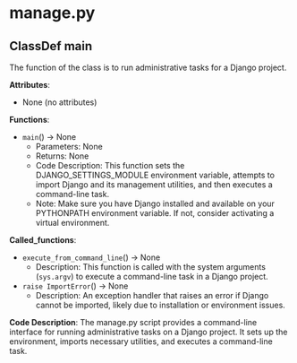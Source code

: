 # manage.py

## ClassDef main

The function of the class is to run administrative tasks for a Django project.

**Attributes**:

- None (no attributes)

**Functions**:

- `main`() -> None
    - Parameters: None
    - Returns: None
    - Code Description: This function sets the DJANGO_SETTINGS_MODULE environment variable, attempts to import Django and its management utilities, and then executes a command-line task.
    - Note: Make sure you have Django installed and available on your PYTHONPATH environment variable. If not, consider activating a virtual environment.

**Called_functions**:

- `execute_from_command_line`() -> None
    - Description: This function is called with the system arguments (`sys.argv`) to execute a command-line task in a Django project.
- `raise ImportError`() -> None
    - Description: An exception handler that raises an error if Django cannot be imported, likely due to installation or environment issues.

**Code Description**: The manage.py script provides a command-line interface for running administrative tasks on a Django project. It sets up the environment, imports necessary utilities, and executes a command-line task.